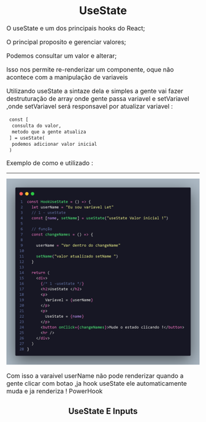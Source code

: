 <h1 align="center">UseState</h1>

<p style="font-size:16px;">
O useState e um dos principais hooks do React;
</p>
<p style="font-size:16px;">
O principal proposito e gerenciar valores;
</p>
<p style="font-size:16px;">
Podemos consultar um valor e alterar;
</p>
<p style="font-size:16px;">
Isso nos permite re-renderizar um componente, oque não acontece com a manipulação de variaveis
</p>
<p style="font-size:16px;">
    Utilizando useState a sintaze dela e simples a gente vai fazer destruturação de array  onde gente passa variavel e setVariavel ,onde setVariavel será responsavel por atualizar variavel : <br>
    
     const [
      consulta do valor,
      metodo que a gente atualiza
     ] = useState(
      podemos adicionar valor inicial
     )
</p>
<p style="font-size:16px;"> 
    Exemplo de como e utilizado : 
    <hr>
</p>

  <img src="./imghook/exemple_1.png">

  <p style="font-size:16px;"> 
    Com isso a varaivel userName não pode renderizar quando a gente clicar com botao ,ja hook useState ele automaticamente muda e ja renderiza ! PowerHook
  </p>

  <h2 align="center"> UseState E Inputs </h2> 